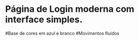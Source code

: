 # Página de Login moderna com interface simples.
#Base de cores em azul e branco
#Movimentos fluidos

 
